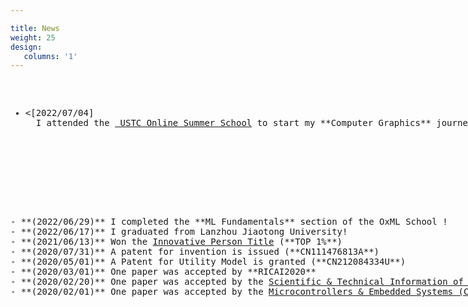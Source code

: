 ```yaml
---

title: News
weight: 25
design:
   columns: '1'
---
```

<pre style="width: 1425px; max-height: 500px; overflow-y: auto;">
<ul>
  <li><[2022/07/04] 
  I attended the <a href="http://staff.ustc.edu.cn/~renjiec/SummerSchool_2022/index.html"> USTC Online Summer School</a> to start my **Computer Graphics** journey !
  
  </li>



</ul>

- **(2022/06/29)** I completed the **ML Fundamentals** section of the OxML School !
- **(2022/06/17)** I graduated from Lanzhou Jiaotong University!
- **(2021/06/13)** Won the <a href="https://tuanwei.lzjtu.edu.cn/info/1043/2997.htm">Innovative Person Title</a> (**TOP 1%**)
- **(2020/07/31)** A patent for invention is issued (**CN111476813A**)
- **(2020/05/01)** A Patent for Utility Model is granted (**CN212084334U**)
- **(2020/03/01)** One paper was accepted by **RICAI2020**
- **(2020/02/20)** One paper was accepted by the <a href="https://navi.cnki.net/knavi/journals/LZKQ/detail">Scientific & Technical Information of Gansu (Chinese Journal) </a>
- **(2020/02/01)** One paper was accepted by the <a href="https://navi.cnki.net/knavi/journals/DPJY/detail">Microcontrollers & Embedded Systems (Chinese Journal) </a>
</pre>
